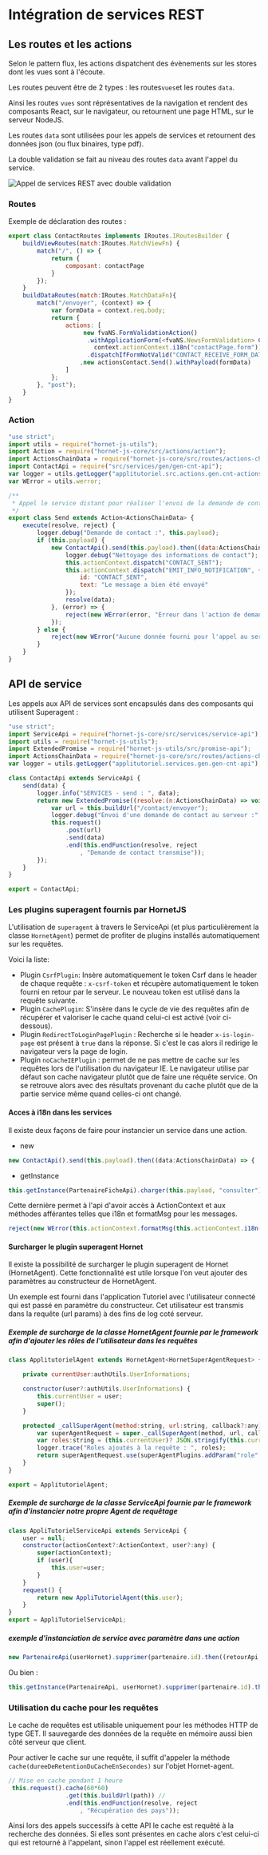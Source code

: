 # Intégration de services REST

## Les routes et les actions

Selon le pattern flux, les actions dispatchent des évènements sur les stores dont les vues sont à l'écoute.

Les routes peuvent être de 2 types : les routes`vues`et les routes `data`.

Ainsi les routes `vues` sont réprésentatives de la navigation et rendent des composants React, sur le navigateur, ou retournent une page HTML, sur le serveur NodeJS.

Les routes `data` sont utilisées pour les appels de services et retournent des données json (ou flux binaires, type pdf).

La double validation se fait au niveau des routes `data` avant l'appel du service.

![Appel de services REST avec double validation](./sources/services/post-formulaire.png)

### Routes

Exemple de déclaration des routes :

```javascript
export class ContactRoutes implements IRoutes.IRoutesBuilder {
    buildViewRoutes(match:IRoutes.MatchViewFn) {
        match("/", () => {
            return {
                composant: contactPage
            }
        });
    }
    buildDataRoutes(match:IRoutes.MatchDataFn){
        match("/envoyer", (context) => {
            var formData = context.req.body;
            return {
                actions: [
                     new fvaNS.FormValidationAction()
                      .withApplicationForm(<fvaNS.NewsFormValidation> ContactForm({data: formData},
                        context.actionContext.i18n("contactPage.form")))
                      .dispatchIfFormNotValid("CONTACT_RECEIVE_FORM_DATA");
                    ,new actionsContact.Send().withPayload(formData)
                ]
            };
        }, "post");
    }
}
```

### Action

```javascript
"use strict";
import utils = require("hornet-js-utils");
import Action = require("hornet-js-core/src/actions/action");
import ActionsChainData = require("hornet-js-core/src/routes/actions-chain-data");
import ContactApi = require("src/services/gen/gen-cnt-api");
var logger = utils.getLogger("applitutoriel.src.actions.gen.cnt-actions");
var WError = utils.werror;

/**
 * Appel le service distant pour réaliser l'envoi de la demande de contact.
 */
export class Send extends Action<ActionsChainData> {
    execute(resolve, reject) {
        logger.debug("Demande de contact :", this.payload);
        if (this.payload) {
            new ContactApi().send(this.payload).then((data:ActionsChainData) => {
                logger.debug("Nettoyage des informations de contact");
                this.actionContext.dispatch("CONTACT_SENT");
                this.actionContext.dispatch("EMIT_INFO_NOTIFICATION", {
                    id: "CONTACT_SENT",
                    text: "Le message a bien été envoyé"
                });
                resolve(data);
            }, (error) => {
                reject(new WError(error, "Erreur dans l'action de demande de contact"));
            });
        } else {
            reject(new WError("Aucune donnée fourni pour l'appel au service distant"));
        }
    }
}
```

## API de service

Les appels aux API de services sont encapsulés dans des composants qui utilisent Superagent :

```javascript
"use strict";
import ServiceApi = require("hornet-js-core/src/services/service-api");
import utils = require("hornet-js-utils");
import ExtendedPromise = require("hornet-js-utils/src/promise-api");
import ActionsChainData = require("hornet-js-core/src/routes/actions-chain-data");
var logger = utils.getLogger("applitutoriel.services.gen.gen-cnt-api");

class ContactApi extends ServiceApi {
    send(data) {
        logger.info("SERVICES - send : ", data);
        return new ExtendedPromise((resolve:(n:ActionsChainData) => void, reject) => {
            var url = this.buildUrl("/contact/envoyer");
            logger.debug("Envoi d'une demande de contact au serveur :", url, data);
            this.request()
                .post(url)
                .send(data)
                .end(this.endFunction(resolve, reject
                    , "Demande de contact transmise"));
        });
    }
}

export = ContactApi;
```

### Les plugins superagent fournis par HornetJS

L'utilisation de `superagent` à travers le ServiceApi (et plus particulièrement la classe `HornetAgent`) permet de profiter de plugins installés automatiquement sur les requêtes.

Voici la liste:

- Plugin `CsrfPlugin`: Insère automatiquement le token Csrf dans le header de chaque requête : `x-csrf-token` et récupère automatiquement le token fourni en retour par le serveur. Le nouveau token est utilisé dans la requête suivante.
- Plugin `CachePlugin`: S'insère dans le cycle de vie des requêtes afin de récupérer et valoriser le cache quand celui-ci est activé (voir ci-dessous).
- Plugin `RedirectToLoginPagePlugin` : Recherche si le header `x-is-login-page` est présent à `true` dans la réponse. Si c'est le cas alors il redirige le navigateur vers la page de login.
- Plugin `noCacheIEPlugin` : permet de ne pas mettre de cache sur les requêtes lors de l'utilisation du navigateur IE. Le navigateur utilise par défaut son cache navigateur plutôt que de faire une réquête service. On se retrouve alors avec des résultats provenant du cache plutôt que de la partie service même quand celles-ci ont changé.

#### Acces à i18n dans les services

Il existe deux façons de faire pour instancier un service dans une action.

* new

```javascript
new ContactApi().send(this.payload).then((data:ActionsChainData) => {
```
 
* getInstance

```javascript
this.getInstance(PartenaireFicheApi).charger(this.payload, "consulter").then((retourApi:ActionsChainData) => {
```
 
Cette dernière permet à l'api d'avoir accès à ActionContext et aux méthodes afférantes telles que i18n et formatMsg pour les messages.
 
```javascript
reject(new WError(this.actionContext.formatMsg(this.actionContext.i18n("error.message.ER-PA-FPA-09"), {id: id})));
```

#### Surcharger le plugin superagent Hornet
 
Il existe la possibilité de surcharger le plugin superagent de Hornet (HornetAgent). Cette fonctionnalité est utile lorsque l'on veut ajouter des paramètres au constructeur de HornetAgent.

Un exemple est fourni dans l'application Tutoriel avec l'utilisateur connecté qui est passé en paramètre du constructeur. Cet utilisateur est transmis dans la requête (url params) à des fins de log coté serveur.
 
##### Exemple de surcharge de la classe HornetAgent fournie par le framework afin d'ajouter les rôles de l'utilisateur dans les requêtes

```javascript
class ApplitutorielAgent extends HornetAgent<HornetSuperAgentRequest> {

    private currentUser:authUtils.UserInformations;

    constructor(user?:authUtils.UserInformations) {
        this.currentUser = user;
        super();
    }

    protected _callSuperAgent(method:string, url:string, callback?:any):HornetSuperAgentRequest {
        var superAgentRequest = super._callSuperAgent(method, url, callback);
        var roles:string = (this.currentUser)? JSON.stringify(this.currentUser.roles) : "";
        logger.trace("Roles ajoutés à la requête : ", roles);
        return superAgentRequest.use(superAgentPlugins.addParam("role", roles));
    }
}

export = ApplitutorielAgent;
```

##### Exemple de surcharge de la classe ServiceApi fournie par le framework afin d'instancier notre propre Agent de requêtage

```javascript
class AppliTutorielServiceApi extends ServiceApi {
    user = null;
    constructor(actionContext?:ActionContext, user?:any) {
        super(actionContext);
        if (user){
            this.user=user;
        }
    }
    request() {
        return new AppliTutorielAgent(this.user);
    }
}
export = AppliTutorielServiceApi;
```

##### exemple d'instanciation de service avec paramètre dans une action

```javascript
new PartenaireApi(userHornet).supprimer(partenaire.id).then((retourApi:ActionsChainData) => {
```

Ou bien : 
 
```javascript
this.getInstance(PartenaireApi, userHornet).supprimer(partenaire.id).then((retourApi:ActionsChainData) => {
```

### Utilisation du cache pour les requêtes

Le cache de requêtes est utilisable uniquement pour les méthodes HTTP de type GET. Il sauvegarde des données de la requête en mémoire aussi bien côté serveur que client.

Pour activer le cache sur une requête, il suffit d'appeler la méthode `cache(dureeDeRetentionDuCacheEnSecondes)` sur l'objet Hornet-agent.

```javascript
// Mise en cache pendant 1 heure
 this.request().cache(60*60)
                .get(this.buildUrl(path)) //
                .end(this.endFunction(resolve, reject
                    , "Récupération des pays"));
```

Ainsi lors des appels successifs à cette API le cache est requêté à la recherche des données. Si elles sont présentes en cache alors c'est celui-ci qui est retourné à l'appelant, sinon l'appel est réellement exécuté.
